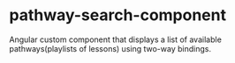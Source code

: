 # pathway-search-component
Angular custom component that displays a list of available pathways(playlists of lessons) using two-way bindings. 
